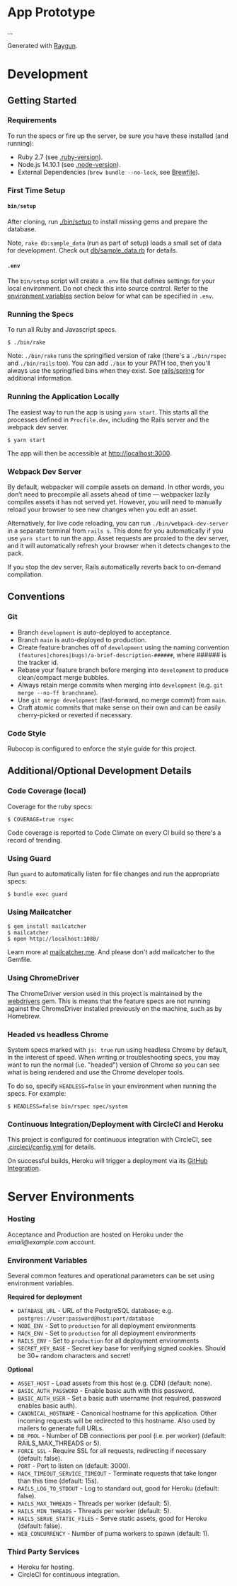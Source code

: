# App Prototype

...

Generated with [Raygun](https://github.com/carbonfive/raygun).

# Development

## Getting Started

### Requirements

To run the specs or fire up the server, be sure you have these installed (and running):

* Ruby 2.7 (see [.ruby-version](.ruby-version)).
* Node.js 14.10.1 (see [.node-version](.node-version)).
* External Dependencies (`brew bundle --no-lock`, see [Brewfile](Brewfile)).

### First Time Setup

#### `bin/setup`

After cloning, run [./bin/setup](bin/setup) to install missing gems and prepare the database.

Note, `rake db:sample_data` (run as part of setup) loads a small set of data for development. Check out
[db/sample_data.rb](db/sample_data.rb) for details.

#### `.env`

The `bin/setup` script will create a `.env` file that defines settings for your local environment. Do not check this into source control. Refer to the [environment variables](#environment-variables) section below for what can be specified in `.env`.

### Running the Specs

To run all Ruby and Javascript specs.

    $ ./bin/rake

Note: `./bin/rake` runs the springified version of rake (there's a `./bin/rspec` and `./bin/rails` too). You can add
`./bin` to your PATH too, then you'll always use the springified bins when they exist. See
[rails/spring](https://github.com/rails/spring) for additional information.

### Running the Application Locally

The easiest way to run the app is using `yarn start`. This starts all the processes defined in `Procfile.dev`, including the Rails server and the webpack dev server.

    $ yarn start

The app will then be accessible at <http://localhost:3000>.

### Webpack Dev Server

By default, webpacker will compile assets on demand. In other words, you don’t need to precompile all assets ahead of time — webpacker lazily compiles assets it has not served yet. However, you will need to manually reload your browser to see new changes when you edit an asset.

Alternatively, for live code reloading, you can run `./bin/webpack-dev-server` in a separate terminal from `rails s`. This done for you automatically if you use `yarn start` to run the app. Asset requests are proxied to the dev server, and it will automatically refresh your browser when it detects changes to the pack.

If you stop the dev server, Rails automatically reverts back to on-demand compilation.

## Conventions

### Git

* Branch `development` is auto-deployed to acceptance.
* Branch `main` is auto-deployed to production.
* Create feature branches off of `development` using the naming convention
  `(features|chores|bugs)/a-brief-description-######`, where ###### is the tracker id.
* Rebase your feature branch before merging into `development` to produce clean/compact merge bubbles.
* Always retain merge commits when merging into `development` (e.g. `git merge --no-ff branchname`).
* Use `git merge development` (fast-forward, no merge commit) from `main`.
* Craft atomic commits that make sense on their own and can be easily cherry-picked or reverted if necessary.

### Code Style

Rubocop is configured to enforce the style guide for this project.

## Additional/Optional Development Details

### Code Coverage (local)

Coverage for the ruby specs:

    $ COVERAGE=true rspec

Code coverage is reported to Code Climate on every CI build so there's a record of trending.

### Using Guard

Run `guard` to automatically listen for file changes and run the appropriate specs:

    $ bundle exec guard

### Using Mailcatcher

    $ gem install mailcatcher
    $ mailcatcher
    $ open http://localhost:1080/

Learn more at [mailcatcher.me](http://mailcatcher.me/). And please don't add mailcatcher to the Gemfile.

### Using ChromeDriver

The ChromeDriver version used in this project is maintained by the [webdrivers](https://github.com/titusfortner/webdrivers) gem.  This is means that the
feature specs are not running against the ChromeDriver installed previously on the machine, such as by Homebrew.

### Headed vs headless Chrome

System specs marked with `js: true` run using headless Chrome by default, in the interest of speed. When writing or troubleshooting specs, you may want to run the normal (i.e. "headed") version of Chrome so you can see what is being rendered and use the Chrome developer tools.

To do so, specify `HEADLESS=false` in your environment when running the specs. For example:

    $ HEADLESS=false bin/rspec spec/system

### Continuous Integration/Deployment with CircleCI and Heroku

This project is configured for continuous integration with CircleCI, see [.circleci/config.yml](.circleci/config.yml) for details.

On successful builds, Heroku will trigger a deployment via its
[GitHub Integration](https://devcenter.heroku.com/articles/github-integration#automatic-deploys).

# Server Environments

### Hosting

Acceptance and Production are hosted on Heroku under the _email@example.com_ account.

### Environment Variables

Several common features and operational parameters can be set using environment variables.

**Required for deployment**

* `DATABASE_URL` - URL of the PostgreSQL database; e.g. `postgres://user:password@host:port/database`
* `NODE_ENV` - Set to `production` for all deployment environments
* `RACK_ENV` - Set to `production` for all deployment environments
* `RAILS_ENV` - Set to `production` for all deployment environments
* `SECRET_KEY_BASE` - Secret key base for verifying signed cookies. Should be 30+ random characters and secret!

**Optional**

* `ASSET_HOST` - Load assets from this host (e.g. CDN) (default: none).
* `BASIC_AUTH_PASSWORD` - Enable basic auth with this password.
* `BASIC_AUTH_USER` - Set a basic auth username (not required, password enables basic auth).
* `CANONICAL_HOSTNAME` - Canonical hostname for this application. Other incoming requests will be redirected to this hostname. Also used by mailers to generate full URLs.
* `DB_POOL` - Number of DB connections per pool (i.e. per worker) (default: RAILS_MAX_THREADS or 5).
* `FORCE_SSL` - Require SSL for all requests, redirecting if necessary (default: false).
* `PORT` - Port to listen on (default: 3000).
* `RACK_TIMEOUT_SERVICE_TIMEOUT` - Terminate requests that take longer than this time (default: 15s).
* `RAILS_LOG_TO_STDOUT` - Log to standard out, good for Heroku (default: false).
* `RAILS_MAX_THREADS` - Threads per worker (default: 5).
* `RAILS_MIN_THREADS` - Threads per worker (default: 5).
* `RAILS_SERVE_STATIC_FILES` - Serve static assets, good for Heroku (default: false).
* `WEB_CONCURRENCY` - Number of puma workers to spawn (default: 1).

### Third Party Services

* Heroku for hosting.
* CircleCI for continuous integration.
